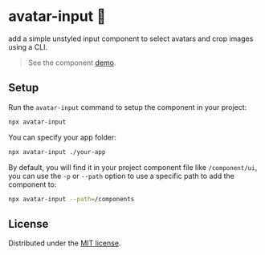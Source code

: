 # avatar-input 🔲

add a simple unstyled input component to select avatars and crop images using a CLI.

> See the component [demo](https://malkiii.github.io/avatar-input).

## Setup

Run the `avatar-input` command to setup the component in your project:

```bash
npx avatar-input
```

You can specify your app folder:

```bash
npx avatar-input ./your-app
```

By default, you will find it in your project component file like `/component/ui`, you can use the `-p` or `--path` option to use a specific path to add the component to:

```sh
npx avatar-input --path=/components
```

## License

Distributed under the [MIT license](https://github.com/malkiii/avatar-input/blob/main/LICENSE).
